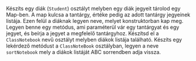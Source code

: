 Készíts egy diák (`Student`) osztályt melyben egy diák jegyeit tárolod egy Map-ben. A map kulcsa a tantárgy, 
értéke pedig az adott tantárgy jegyeinek listája. Ezen felül a diáknak legyen neve, melyet konstruktorban kap meg. 
Legyen benne egy metódus, ami paraméterül vár egy tantárgyat és egy jegyet, és beírja a jegyet a megfelelő tantárgyhoz. 
 Készítsd el a `ClassNotebook` nevű osztályt melyben diákok listája található. 
 Készíts egy lekérdező metódust a `ClassNoteBook` osztályban, legyen a neve `sortNotebook` mely a diákok listáját 
 ABC sorrendben adja vissza.